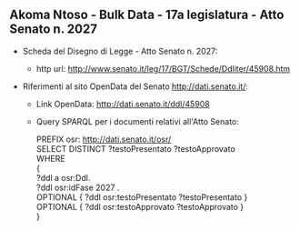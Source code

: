 ## Akoma Ntoso - Bulk Data - 17a legislatura - Atto Senato n. 2027 ##

* Scheda del Disegno di Legge - Atto Senato n. 2027:
	* http url: http://www.senato.it/leg/17/BGT/Schede/Ddliter/45908.htm

* Riferimenti al sito OpenData del Senato http://dati.senato.it/:
	* Link OpenData: http://dati.senato.it/ddl/45908
	* Query SPARQL per i documenti relativi all'Atto Senato:

        PREFIX osr: <http://dati.senato.it/osr/>  
		SELECT DISTINCT ?testoPresentato ?testoApprovato  
		WHERE  
		{  
		    ?ddl a osr:Ddl.  
		    ?ddl osr:idFase 2027 .  
		    OPTIONAL { ?ddl osr:testoPresentato ?testoPresentato }  
		    OPTIONAL { ?ddl osr:testoApprovato ?testoApprovato }  
		}
		